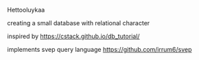 Hettooluykaa

creating a small database with relational character

inspired by https://cstack.github.io/db_tutorial/

implements svep query language
https://github.com/irrum6/svep